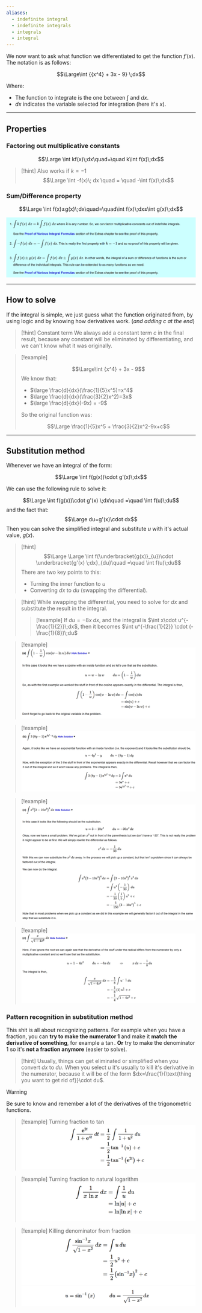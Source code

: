 ```yaml
---
aliases:
  - indefinite integral
  - indefinite integrals
  - integrals
  - integral
---
```

We now want to ask what function we differentiated to get the function $f'(x)$.
The notation is as follows:

$$\Large\int {{x^4} + 3x - 9} \;dx$$

Where:
- The function to integrate is the one between $\int$ and $dx$.
- $dx$ indicates the variable selected for integration (here it's $x$).

---

## Properties

### Factoring out multiplicative constants

$$\Large \int kf(x)\;dx\quad=\quad k\int f(x)\;dx$$

> [!hint] Also works if $k=-1$
> $$\Large \int -f(x)\; dx \quad = \quad -\int f(x)\;dx$$

### Sum/Difference property

$$\Large \int f(x)±g(x)\;dx\quad=\quad\int f(x)\;dx±\int g(x)\;dx$$

![](../z_images/Pasted%20image%2020250422135214.png)

---

## How to solve

If the integral is simple, we just guess what the function originated from, by using logic and by knowing how derivatives work. (*and adding $c$ at the end*)

> [!hint] Constant term
> We always add a constant term $c$ in the final result, because any constant will be eliminated by differentiating, and we can't know what it was originally.

> [!example]
> 
> $$\Large\int {x^4} + 3x - 9$$
> We know that:
> - $\large \frac{d}{dx}(\frac{1}{5}x^5)=x^4$ 
> - $\large \frac{d}{dx}(\frac{3}{2}x^2)=3x$
> - $\large \frac{d}{dx}(-9x) = -9$
>   
> So the original function was:
> 
> $$\Large \frac{1}{5}x^5 + \frac{3}{2}x^2-9x+c$$

---

## Substitution method

Whenever we have an integral of the form:

$$\Large \int f(g(x))\cdot g'(x)\;dx$$

We can use the following rule to solve it:

$$\Large \int f(g(x))\cdot g'(x) \;dx\quad =\quad \int f(u)\;du$$
and the fact that: $$\Large du=g'(x)\cdot dx$$
Then you can solve the simplified integral and substitute $u$ with it's actual value, $g(x)$.

> [!hint]
> $$\Large \Large \int f(\underbracket{g(x)}_{u})\cdot \underbracket{g'(x) \;dx}_{du}\quad =\quad \int f(u)\;du$$
> There are two key points to this:
> - Turning the inner function to $u$
> - Converting $dx$ to $du$ (swapping the differential).
> 

> [!hint]
> While swapping the differential, you need to solve for $dx$ and substitute the result in the integral.
> 
> > [!example]
> If $du=-8x\;dx$, and the integral is $\int x\cdot u^{-\frac{1}{2}}\;dx$, then it becomes $\int u^{-\frac{1}{2}} \cdot (-\frac{1}{8})\;du$

> [!example]
> ![](../z_images/Pasted%20image%2020250422152215.png)

> [!example]
> ![](../z_images/Pasted%20image%2020250422152239.png)

> [!example]
> ![](../z_images/Pasted%20image%2020250422152300.png)

> [!example]
> ![](../z_images/Pasted%20image%2020250422152138.png)


### Pattern recognition in substitution method

This shit is all about recognizing patterns.
For example when you have a fraction, you can **try to make the numerator 1** and make it **match the derivative of something**, for example a $\tan$.
**Or** try to make the denominator 1 so it's **not a fraction anymore** (easier to solve).

> [!hint]
> Usually, things can get eliminated or simplified when you convert $dx$ to $du$.
> When you select $u$ it's usually to kill it's derivative in the numerator, because it will be of the form $dx=\frac{1}{\text{thing you want to get rid of}}\cdot du$.

> [!warning]
> Be sure to know and remember a lot of the derivatives of the trigonometric functions.

> [!example] Turning fraction to $\tan$
> ![](../z_images/Pasted%20image%2020250427122456.png)

> [!example] Turning fraction to natural logarithm
> ![](../z_images/Pasted%20image%2020250427122610.png)

> [!example] Killing denominator from fraction
> ![](../z_images/Pasted%20image%2020250427122843.png)![](../z_images/Pasted%20image%2020250427122900.png)
